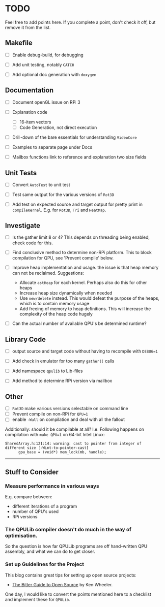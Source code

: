 
# TODO

Feel free to add points here. If you complete a point, don't check it off, but remove it from the list.


## Makefile

- [ ] Enable debug-build, for debugging
- [ ] Add unit testing, notably `CATCH`
- [ ] Add optional doc generation with `doxygen`


## Documentation

- [ ] Document openGL issue on RPi 3
- [ ] Explanation code
  - [ ] 16-item vectors
  - [ ] Code Generation, not direct execution
- [ ] Drill-down of the bare essentials for understanding `VideoCore`
- [ ] Examples to separate page under Docs
- [ ] Mailbox functions link to reference and explanation two size fields


## Unit Tests

- [ ] Convert `AutoTest` to unit test
- [ ] Test same output for the various versions of `Rot3D`
- [ ] Add test on expected source and target output for pretty print in `compileKernel`. E.g. for `Rot3D`, `Tri` and `HeatMap`.


## Investigate

- [ ] Is the gather limit 8 or 4? This depends on threading being enabled, check code for this.
- [ ] Find conclusive method to determine non-RPi platform. This to block compilation for QPU, see 'Prevent compile' below.
- [ ] Improve heap implementation and usage. the issue is that heap memory can not be reclaimed. Suggestions:
  - Allocate `astHeap` for each kernel. Perhaps also do this for other heaps
  - Increase heap size dynamically when needed
  - Use `new/delete` instead. This would defeat the purpose of the heaps, which is to contain memory usage
  - Add freeing of memory to heap definitions. This will increase the complexity of the heap code hugely
- [ ] Can the actual number of available QPU's be determined runtime?


## Library Code

- [ ] output source and target code without having to recompile with `DEBUG=1`
- [ ] Add check in emulator for too many `gather()` calls
- [ ] Add namespace `qpulib` to Lib-files
- [ ] Add method to determine RPi version via mailbox


## Other

- [ ] `Rot3D` make various versions selectable on command line
- [ ] Prevent compile on non-RPi for `QPU=1`
- [ ] enable `-Wall` on compilation and deal with all the fallout

Additionally: should it be compilable at all?
I.e. Following happens on compilation with `make QPU=1` on 64-bit Intel Linux:

```
SharedArray.h:121:14: warning: cast to pointer from integer of different size [-Wint-to-pointer-cast]
      gpu_base = (void*) mem_lock(mb, handle);
```

-----

## Stuff to Consider

### Measure performance in various ways

E.g. compare between:

  - different iterations of a program
  - number of QPU's used
  - RPi versions
  
  
### The QPULib compiler doesn't do much in the way of optimisation.

So the question is how far QPULib programs are off hand-written QPU assembly, and what we can do to get closer.


### Set up Guidelines for the Project

This blog contains great tips for setting up open source projects: 

- [The Bitter Guide to Open Source](https://medium.com/@ken_wheeler/a-bitter-guide-to-open-source-a8e3b6a3c1c4) by Ken Wheeler.

One day, I would like to convert the points mentioned here to a checklist and implement these for `QPULib`.
